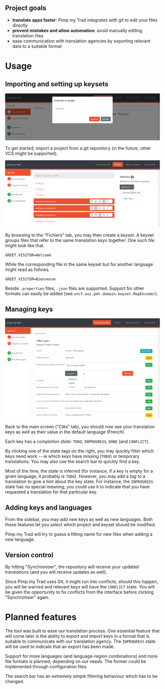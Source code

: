 ## Project goals

* **translate apps faster**: Pimp my Trad integrates with git to edit your files directly
* **prevent mistakes and allow automation**: avoid manually editing translation files
* ease communication with translation agencies by exporting relevant data to a suitable format

# Usage

## Importing and setting up keysets

![Importing a project](/img/importing.png)

To get started, import a project from a git repository (in the future, other VCS might be supported).

![Selecting files](/img/selecting_files.png)

By browsing to the "Fichiers" tab, you may then create a _keyset_. A keyset groups files that refer to the same _translation keys_ together. One such file might look like that.

```
GREET_VISITOR=Welcome
```

While the corresponding file in the same keyset but for another language might read as follows.

```
GREET_VISITOR=Bienvenue
```

Beside `.properties` files, `.json` files are supported. Support for other formats can easily be added (see `sncf.oui.pmt.domain.keyset.MapEncoder`).

## Managing keys

![Main screen](/img/main.png)

Back to the main screen ("Clés" tab), you should now see your translation keys as well as their value in the default language (French).

Each key has a _completion state_: `TODO`, `INPROGRESS`, `DONE` (and `CONFLICT`).

By clicking one of the state tags on the right, you may quickly filter which keys need work -- ie which keys have missing (`TODO`) or temporary translations. You may also use the search bar to quickly find a key.

Most of the time, the state is inferred (for instance, if a key is empty for a given language, it probably is `TODO`). However, you may add a _tag_ to a translation to give a hint about the key state. For instance, the `INPROGRESS` state has no special meaning; you could use it to indicate that you have requested a translation for that particular key.

## Adding keys and languages

From the sidebar, you may add new keys as well as new languages. Both these features let you select which project and keyset should be modified.

Pimp my Trad will try to guess a fitting name for new files when adding a new language.

## Version control

By hitting "Synchroniser", the repository will receive your updated translations (and you will receive updates as well).

Since Pimp my Trad uses Git, it might run into conflicts; should this happen, you will be warned and relevant keys will have the `CONFLICT` state. You will be given the opportunity to fix conflicts from the interface before clicking "Synchroniser" again.

# Planned features

The tool was built to ease our translation process. One essential feature that will come later is the ability to export and import keys in a format that is suitable to communicate with our translation agency. The `INPROGRESS` state will be used to indicate that an export has been made.

Support for more languages (and language-region combinations) and more file formats is planned, depending on our needs. The former could be implemented through configuration files.

The search bar has an extremely simple filtering behaviour which has to be changed.